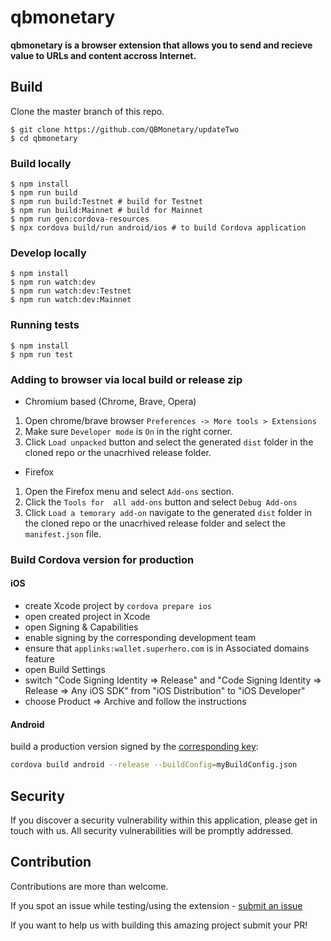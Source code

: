 # qbmonetary

**qbmonetary is a browser extension that allows you to send and recieve value to URLs and content accross Internet.**

## Build

Clone the master branch of this repo.

```
$ git clone https://github.com/QBMonetary/updateTwo
$ cd qbmonetary
```

### Build locally

```
$ npm install
$ npm run build
$ npm run build:Testnet # build for Testnet
$ npm run build:Mainnet # build for Mainnet
$ npm run gen:cordova-resources
$ npx cordova build/run android/ios # to build Cordova application
```

### Develop locally

```
$ npm install
$ npm run watch:dev
$ npm run watch:dev:Testnet
$ npm run watch:dev:Mainnet
```

### Running tests

```
$ npm install
$ npm run test
```

### Adding to browser via local build or release zip

- Chromium based (Chrome, Brave, Opera)

1. Open chrome/brave browser `Preferences -> More tools > Extensions`
2. Make sure `Developer mode` is `On` in the right corner.
3. Click `Load unpacked` button and select the generated `dist` folder in the cloned repo or the unacrhived release folder.

- Firefox

1. Open the Firefox menu and select `Add-ons` section.
2. Click the `Tools for  all add-ons` button and select `Debug Add-ons`
3. Click `Load a temorary add-on` navigate to the generated `dist` folder in the cloned repo  or the unacrhived release folder and select the `manifest.json` file.

### Build Cordova version for production

#### iOS

- create Xcode project by `cordova prepare ios`
- open created project in Xcode
- open Signing & Capabilities
- enable signing by the corresponding development team
- ensure that `applinks:wallet.superhero.com` is in Associated domains feature
- open Build Settings
- switch "Code Signing Identity => Release" and "Code Signing Identity => Release => Any iOS SDK" from "iOS Distribution" to "iOS Developer" 
- choose Product => Archive and follow the instructions

#### Android

build a production version signed by the [corresponding key](https://cordova.apache.org/docs/en/latest/guide/platforms/android/#using-buildjson):
```bash
cordova build android --release --buildConfig=myBuildConfig.json
```

## Security
If you discover a security vulnerability within this application, please get in touch with us. All security vulnerabilities will be promptly addressed.

## Contribution

Contributions are more than welcome.

If you spot an issue while testing/using the extension - [submit an issue](https://github.com/aeternity/superhero-wallet/issues)

If you want to help us with building this amazing project submit your PR!
